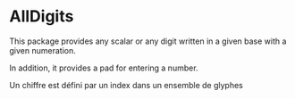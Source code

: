 # AllDigits

This package provides any scalar or any digit written in a given base with a given numeration.

In addition, it provides a pad for entering a number.



Un chiffre est défini par un index dans un ensemble de glyphes
